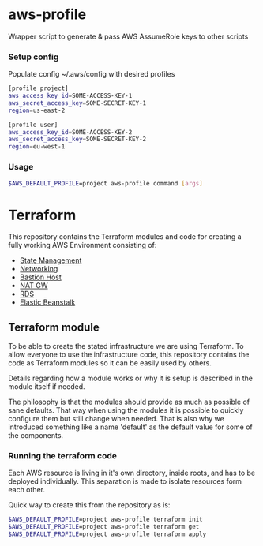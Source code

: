 # aws-profile
Wrapper script to generate & pass AWS AssumeRole keys to other scripts

### Setup config

Populate config ~/.aws/config with desired profiles

```bash
[profile project]
aws_access_key_id=SOME-ACCESS-KEY-1
aws_secret_access_key=SOME-SECRET-KEY-1
region=us-east-2

[profile user]
aws_access_key_id=SOME-ACCESS-KEY-2
aws_secret_access_key=SOME-SECRET-KEY-2
region=eu-west-1
```

### Usage

```bash
$AWS_DEFAULT_PROFILE=project aws-profile command [args]
```

# Terraform

This repository contains the Terraform modules and code for creating a fully working AWS Environment consisting of:
* [State Management](roots/terraform-state/README.md)
* [Networking](roots/network/README.md)
* [Bastion Host](roots/bastion/README.md)
* [NAT GW](#natgw)
* [RDS](#rds)
* [Elastic Beanstalk](#eb)


## Terraform module

To be able to create the stated infrastructure we are using Terraform. To allow everyone to use the infrastructure code, this repository contains the code as Terraform modules so it can be easily used by others.

Details regarding how a module works or why it is setup is described in the module itself if needed.

The philosophy is that the modules should provide as much as possible of sane defaults. That way when using the modules it is possible to quickly configure them but still change when needed. That is also why we introduced something like a name 'default' as the default value for some of the components.

### Running the terraform code

Each AWS resource is living in it's own directory, inside roots, and has to be deployed individually. This separation is made to isolate resources form each other.

Quick way to create this from the repository as is:

```bash
$AWS_DEFAULT_PROFILE=project aws-profile terraform init
$AWS_DEFAULT_PROFILE=project aws-profile terraform get
$AWS_DEFAULT_PROFILE=project aws-profile terraform apply
```
